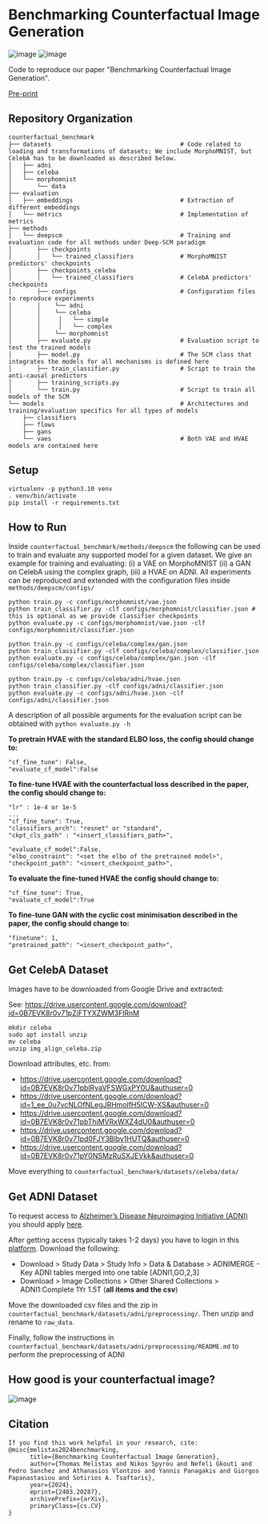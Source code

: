 # Benchmarking Counterfactual Image Generation
![image](https://github.com/gulnazaki/counterfactual-benchmark/assets/57211914/966b0d1f-3a3d-47c2-a77e-d32cf01d2868)
![image](https://github.com/gulnazaki/counterfactual-benchmark/assets/57211914/8e8b5970-9474-4e06-b005-1a251341030b)

Code to reproduce our paper "Benchmarking Counterfactual Image Generation".

[Pre-print](https://arxiv.org/abs/2403.20287)

## Repository Organization
```
counterfactual_benchmark
├── datasets                                    # Code related to loading and transformations of datasets; We include MorphoMNIST, but CelebA has to be downloaded as described below.
│   ├── adni
│   ├── celeba
│   └── morphomnist
│       └── data
├── evaluation
│   ├── embeddings                              # Extraction of different embeddings
│   └── metrics                                 # Implementation of metrics
├── methods
│   └── deepscm                                 # Training and evaluation code for all methods under Deep-SCM paradigm
│       ├── checkpoints
│       │   └── trained_classifiers             # MorphoMNIST predictors' checkpoints
│       ├── checkpoints_celeba
│       │   └── trained_classifiers             # CelebA predictors' checkpoints
│       ├── configs                             # Configuration files to reproduce experiments
│       │    └── adni
│       │    └── celeba
│       │     │   └── simple
│       │     │   └── complex
│       │    └── morphomnist
│       ├── evaluate.py                         # Evaluation script to test the trained models
│       ├── model.py                            # The SCM class that integrates the models for all mechanisms is defined here
│       ├── train_classifier.py                 # Script to train the anti-causal predictors
│       ├── training_scripts.py
│       └── train.py                            # Script to train all models of the SCM
└── models                                      # Architectures and training/evaluation specifics for all types of models
    ├── classifiers
    ├── flows
    ├── gans
    └── vaes                                    # Both VAE and HVAE models are contained here
```

## Setup
```
virtualenv -p python3.10 venv
. venv/bin/activate
pip install -r requirements.txt
```

## How to Run
Inside `counterfactual_benchmark/methods/deepscm` the following can be used to train and evaluate any supported model for a given dataset.
We give an example for training and evaluating: (i) a VAE on MorphoMNIST (ii) a GAN on CelebA using the complex graph, (iii) a HVAE on ADNI. All experiments can be reproduced and extended with the configuration files inside `methods/deepscm/configs/`
```
python train.py -c configs/morphomnist/vae.json
python train_classifier.py -clf configs/morphomnist/classifier.json # this is optional as we provide classifier checkpoints
python evaluate.py -c configs/morphomnist/vae.json -clf configs/morphomnist/classifier.json
```

```
python train.py -c configs/celeba/complex/gan.json
python train_classifier.py -clf configs/celeba/complex/classifier.json
python evaluate.py -c configs/celeba/complex/gan.json -clf configs/celeba/complex/classifier.json
```

```
python train.py -c configs/celeba/adni/hvae.json
python train_classifier.py -clf configs/adni/classifier.json
python evaluate.py -c configs/adni/hvae.json -clf configs/adni/classifier.json
```

A description of all possible arguments for the evaluation script can be obtained with `python evaluate.py -h`


**To pretrain HVAE with the standard ELBO loss, the config should change to:**
```
"cf_fine_tune": False,
"evaluate_cf_model":False
```

**To fine-tune HVAE with the counterfactual loss described in the paper, the config should change to:**
```
"lr" : 1e-4 or 1e-5
...
"cf_fine_tune": True,
"classifiers_arch": "resnet" or "standard",
"ckpt_cls_path" : "<insert_classifiers_path>",

"evaluate_cf_model":False,
"elbo_constraint": "<set the elbo of the pretrained model>",
"checkpoint_path": "<insert_checkpoint_path>",
```

**To evaluate the fine-tuned HVAE the config should change to:**
```
"cf_fine_tune": True,
"evaluate_cf_model":True
```

**To fine-tune GAN with the cyclic cost minimisation described in the paper, the config should change to:**
```
"finetune": 1,
"pretrained_path": "<insert_checkpoint_path>",
```


## Get CelebA Dataset
Images have to be downloaded from Google Drive and extracted:

See: https://drive.usercontent.google.com/download?id=0B7EVK8r0v71pZjFTYXZWM3FlRnM

```
mkdir celeba
sudo apt install unzip
mv celeba
unzip img_align_celeba.zip
```

Download attributes, etc. from:
- https://drive.usercontent.google.com/download?id=0B7EVK8r0v71pblRyaVFSWGxPY0U&authuser=0
- https://drive.usercontent.google.com/download?id=1_ee_0u7vcNLOfNLegJRHmolfH5ICW-XS&authuser=0
- https://drive.usercontent.google.com/download?id=0B7EVK8r0v71pbThiMVRxWXZ4dU0&authuser=0
- https://drive.usercontent.google.com/download?id=0B7EVK8r0v71pd0FJY3Blby1HUTQ&authuser=0
- https://drive.usercontent.google.com/download?id=0B7EVK8r0v71pY0NSMzRuSXJEVkk&authuser=0

Move everything to `counterfactual_benchmark/datasets/celeba/data/`


## Get ADNI Dataset
To request access to [Alzheimer’s Disease Neuroimaging Initiative (ADNI)](https://adni.loni.usc.edu/) you should apply [here](https://ida.loni.usc.edu/collaboration/access/appLicense.jsp).

After getting access (typically takes 1-2 days) you have to login in this [platform](https://ida.loni.usc.edu/login.jsp?project=ADNI).
Download the following:
- Download > Study Data > Study Info > Data & Database > ADNIMERGE - Key ADNI tables merged into one table [ADNI1,GO,2,3]
- Download > Image Collections > Other Shared Collections > ADNI1:Complete 1Yr 1.5T (**all items and the csv**)

Move the downloaded csv files and the zip in `counterfactual_benchmark/datasets/adni/preprocessing/`. Then unzip and rename to `raw_data`.

Finally, follow the instructions in `counterfactual_benchmark/datasets/adni/preprocessing/README.md` to perform the preprocessing of ADNI

## How good is your counterfactual image?
![image](https://github.com/gulnazaki/counterfactual-benchmark/assets/57211914/ed125278-9c79-467d-9852-4693b319d91a)


## Citation
```
If you find this work helpful in your research, cite:
@misc{melistas2024benchmarking,
      title={Benchmarking Counterfactual Image Generation},
      author={Thomas Melistas and Nikos Spyrou and Nefeli Gkouti and Pedro Sanchez and Athanasios Vlontzos and Yannis Panagakis and Giorgos Papanastasiou and Sotirios A. Tsaftaris},
      year={2024},
      eprint={2403.20287},
      archivePrefix={arXiv},
      primaryClass={cs.CV}
}
```

